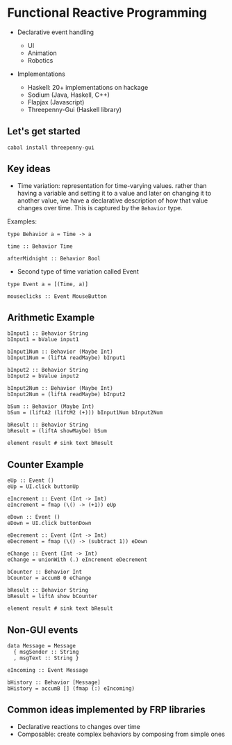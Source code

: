 # Functional Reactive Programming

* Declarative event handling
  * UI
  * Animation
  * Robotics

* Implementations
  * Haskell: 20+ implementations on hackage
  * Sodium (Java, Haskell, C++)
  * Flapjax (Javascript)
  * Threepenny-Gui (Haskell library)

## Let's get started

```
cabal install threepenny-gui
```

## Key ideas

* Time variation: representation for time-varying values. rather than having a variable and setting it to a value and later on changing it to another value, we have a declarative description of how that value changes over time. This is captured by the `Behavior` type.

Examples:

```
type Behavior a = Time -> a
```

```
time :: Behavior Time
```

```
afterMidnight :: Behavior Bool
```

* Second type of time variation called Event

```
type Event a = [(Time, a)]

mouseclicks :: Event MouseButton
```

## Arithmetic Example

```
bInput1 :: Behavior String
bInput1 = bValue input1
```

```
bInput1Num :: Behavior (Maybe Int)
bInput1Num = (liftA readMaybe) bInput1
```

```
bInput2 :: Behavior String
bInput2 = bValue input2
```

```
bInput2Num :: Behavior (Maybe Int)
bInput2Num = (liftA readMaybe) bInput2
```

```
bSum :: Behavior (Maybe Int)
bSum = (liftA2 (liftM2 (+))) bInput1Num bInput2Num
```

```
bResult :: Behavior String
bResult = (liftA showMaybe) bSum
```

```
element result # sink text bResult
```

## Counter Example

```
eUp :: Event ()
eUp = UI.click buttonUp

eIncrement :: Event (Int -> Int)
eIncrement = fmap (\() -> (+1)) eUp

eDown :: Event ()
eDown = UI.click buttonDown

eDecrement :: Event (Int -> Int)
eDecrement = fmap (\() -> (subtract 1)) eDown

eChange :: Event (Int -> Int)
eChange = unionWith (.) eIncrement eDecrement

bCounter :: Behavior Int
bCounter = accumB 0 eChange

bResult :: Behavior String
bResult = liftA show bCounter

element result # sink text bResult
```

## Non-GUI events

```
data Message = Message
  { msgSender :: String
  , msgText :: String }

eIncoming :: Event Message

bHistory :: Behavior [Message]
bHistory = accumB [] (fmap (:) eIncoming)
```

## Common ideas implemented by FRP libraries

* Declarative reactions to changes over time
* Composable: create complex behaviors by composing from simple ones
